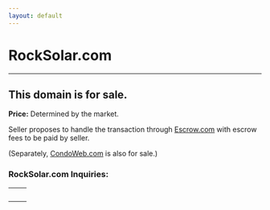 ```yaml
---
layout: default
---
```


RockSolar.com
===

<hr>

## This domain is for sale.

<p><strong>Price:</strong> Determined by the market.</p>
<p><!--Bonus: Sale includes the <a href="http://twitter.com/rocksolar">@RockSolar</a> handle on Twitter.-->Seller proposes to handle the transaction through <a href="https://escrow.com">Escrow.com</a> with escrow fees to be paid by seller.</p>

<p>(Separately, <a href="http://condoweb.com">CondoWeb.com</a> is also for sale.)</p>

### RockSolar.com Inquiries:

<center>
<table width="100%">
<tr>
<td>&nbsp;</td>
<td>
<script charset="utf-8" type="text/javascript" src="//js.hsforms.net/forms/shell.js"></script>
<script>
  hbspt.forms.create({
	region: "na1",
	portalId: "8227943",
	formId: "8bbb917b-4970-4072-8cb9-f441aab4d88a"
});
</script>
</td>
</tr>
</table>
</center>
